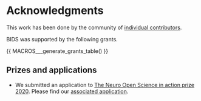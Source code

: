# Acknowledgments

This work has been done by the community of [individual contributors](https://bids-specification.readthedocs.io/en/stable/appendices/contributors.html).

BIDS was supported by the following grants.

{{ MACROS___generate_grants_table() }}


## Prizes and applications

<!-- TODO mention the open science prize from 2023 -->

-   We submitted an application to [The Neuro Open Science in action prize 2020](https://www.mcgill.ca/neuro/open-science/neuro-open-science-action-prize-2020).
    Please find our [associated application](../assets/BIDS-materials/2020_TheNeuro_OpenScienceInAction_application.pdf).
